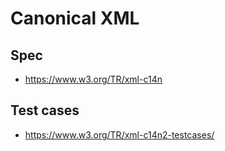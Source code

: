 # Canonical XML

## Spec

 - https://www.w3.org/TR/xml-c14n

## Test cases

 - https://www.w3.org/TR/xml-c14n2-testcases/
